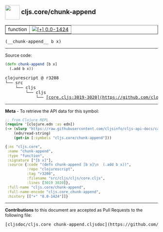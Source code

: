 ## <img width="48px" valign="middle" src="http://i.imgur.com/Hi20huC.png"> cljs.core/chunk-append

 <table border="1">
<tr>

<td>function</td>
<td><a href="https://github.com/cljsinfo/cljs-api-docs/tree/0.0-1424"><img valign="middle" alt="[+] 0.0-1424" src="https://img.shields.io/badge/+-0.0--1424-lightgrey.svg"></a> </td>
</tr>
</table>

 <samp>
(__chunk-append__ b x)<br>
</samp>

---





Source code:

```clj
(defn chunk-append [b x]
  (.add b x))
```

 <pre>
clojurescript @ r3208
└── src
    └── cljs
        └── cljs
            └── <ins>[core.cljs:3019-3020](https://github.com/clojure/clojurescript/blob/r3208/src/cljs/cljs/core.cljs#L3019-L3020)</ins>
</pre>


---

__Meta__ - To retrieve the API data for this symbol:

```clj
;; from Clojure REPL
(require '[clojure.edn :as edn])
(-> (slurp "https://raw.githubusercontent.com/cljsinfo/cljs-api-docs/catalog/cljs-api.edn")
    (edn/read-string)
    (get-in [:symbols "cljs.core/chunk-append"]))
```

```clj
{:ns "cljs.core",
 :name "chunk-append",
 :type "function",
 :signature ["[b x]"],
 :source {:code "(defn chunk-append [b x]\n  (.add b x))",
          :repo "clojurescript",
          :tag "r3208",
          :filename "src/cljs/cljs/core.cljs",
          :lines [3019 3020]},
 :full-name "cljs.core/chunk-append",
 :full-name-encode "cljs.core_chunk-append",
 :history [["+" "0.0-1424"]]}

```

---

__Contributions__ to this document are accepted as Pull Requests to the following file:

 <pre>
[cljsdoc/cljs.core_chunk-append.cljsdoc](https://github.com/cljsinfo/cljs-api-docs/blob/master/cljsdoc/cljs.core_chunk-append.cljsdoc)
</pre>

